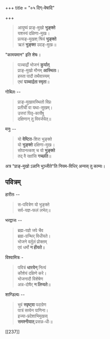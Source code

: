 +++
title = "०५ दिग्-वेषादि"

+++

> आयुष्यं प्राङ्-मुखो **भुङ्क्ते**  
यशस्यं दक्षिणा-मुखः।  
प्रत्यङ्-मुखश् श्रियं **भुङ्क्ते**  
ऋतं **भुङ्क्त** उदङ्-मुखः॥  

"कामयमान" इति शेषः।

> पञ्चार्द्रो भोजनं **कुर्यात्**  
प्राङ्-मुखो मौनम् **आस्थितः**।  
हस्ता पादौ तथैवास्यम्  
एषां **पञ्चार्द्रता स्मृता**॥  

गोबिलः --

> प्राङ्-मुखावस्थितो विप्रः  
प्रतीचीं वा यथा-सुखम्।  
उत्तरां पितृ-कार्येषु  
दक्षिणान् तु विवर्जयेत्॥  

मनुः -- 

> यो **वेष्टित**-शिरा भुङ्क्ते  
यो **भुङ्क्ते** दक्षिणा-मुखः।  
सोपानत्कश् च यो **भुङ्क्ते**  
तद् वै रक्षांसि **गच्छति**॥  


अत्र "प्राङ्-मुखो ऽन्नानि भुञ्जीते"ति नियम-विधिर् अन्यस् तु काम्यः।

## पवित्रम्
हारीतः -- 

> स-पवित्रेण यो भुङ्क्ते  
सर्व-यज्ञ-फलं लभेत्॥  

भरद्वाजः -- 

> ब्रह्म-यज्ञे जपे चैव  
ब्रह्म-ग्रन्थिर् विधीयते।  
भोजने वर्तुलं प्रोक्तम्  
एवं धर्मो **न हीयते**॥  

विश्वामित्रः -

> पवित्रं **धारयेन्** नित्यं  
कौशेयं दक्षिणे करे।  
भोजनादौ विशेषेण  
अन्न-दोषैर् **न लिप्यते**॥

शाण्डिल्यः -- 

> भुवं **स्पृष्ट्वा** पदाग्रेण  
पात्रं सव्येन पाणिना।  
इज्या-प्रदेशाभिमुखस्  
**समश्नीयात्** प्रसन्न-धीः॥ 

[[237]]
